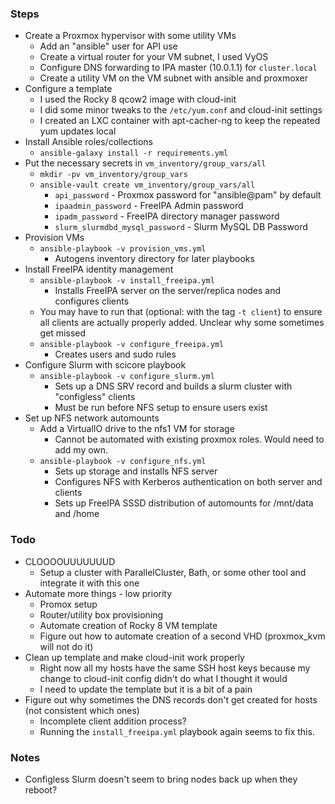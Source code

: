 ### Steps

- Create a Proxmox hypervisor with some utility VMs
    - Add an "ansible" user for API use
    - Create a virtual router for your VM subnet, I used VyOS
    - Configure DNS forwarding to IPA master (10.0.1.1) for `cluster.local`
    - Create a utility VM on the VM subnet with ansible and proxmoxer
- Configure a template
    - I used the Rocky 8 qcow2 image with cloud-init
    - I did some minor tweaks to the `/etc/yum.conf` and cloud-init settings
    - I created an LXC container with apt-cacher-ng to keep the repeated yum updates local
- Install Ansible roles/collections
    - `ansible-galaxy install -r requirements.yml`
- Put the necessary secrets in `vm_inventory/group_vars/all`
    - `mkdir -pv vm_inventory/group_vars`
    - `ansible-vault create vm_inventory/group_vars/all`
        - `api_password` - Proxmox password for "ansible@pam" by default
        - `ipaadmin_password` - FreeIPA Admin password
        - `ipadm_password` - FreeIPA directory manager password
        - `slurm_slurmdbd_mysql_password` - Slurm MySQL DB Password
- Provision VMs
    - `ansible-playbook -v provision_vms.yml`
        - Autogens inventory directory for later playbooks
- Install FreeIPA identity management
    - `ansible-playbook -v install_freeipa.yml`
        - Installs FreeIPA server on the server/replica nodes and configures clients
    - You may have to run that (optional: with the tag `-t client`) to ensure all clients
        are actually properly added. Unclear why some sometimes get missed
    - `ansible-playbook -v configure_freeipa.yml`
        - Creates users and sudo rules
- Configure Slurm with scicore playbook
    - `ansible-playbook -v configure_slurm.yml`
        - Sets up a DNS SRV record and builds a slurm cluster with "configless" clients
        - Must be run before NFS setup to ensure users exist
- Set up NFS network automounts
    - Add a VirtualIO drive to the nfs1 VM for storage
        - Cannot be automated with existing proxmox roles. Would need to add my own.
    - `ansible-playbook -v configure_nfs.yml`
        - Sets up storage and installs NFS server
        - Configures NFS with Kerberos authentication on both server and clients
        - Sets up FreeIPA SSSD distribution of automounts for /mnt/data and /home


### Todo

- CLOOOOUUUUUUUD
    - Setup a cluster with ParallelCluster, Bath, or some other tool and integrate it with this one
- Automate more things - low priority
    - Promox setup
    - Router/utility box provisioning
    - Automate creation of Rocky 8 VM template
    - Figure out how to automate creation of a second VHD (proxmox_kvm will not do it)
- Clean up template and make cloud-init work properly
    - Right now all my hosts have the same SSH host keys because my change to cloud-init config didn't do what I thought it would
    - I need to update the template but it is a bit of a pain
- Figure out why sometimes the DNS records don't get created for hosts (not consistent which ones)
    - Incomplete client addition process?
    - Running the `install_freeipa.yml` playbook  again seems to fix this.

### Notes
- Configless Slurm doesn't seem to bring nodes back up when they reboot?
